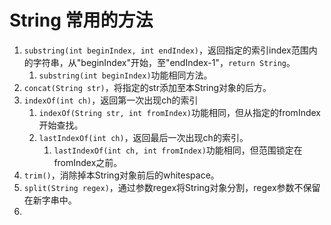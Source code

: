 # String 常用的方法
1. `substring(int beginIndex, int endIndex)`，返回指定的索引index范围内的字符串，从"beginIndex"开始，至"endIndex-1"，`return String`。
	1. `substring(int beginIndex)`功能相同方法。
2. `concat(String str)`，将指定的str添加至本String对象的后方。
3. `indexOf(int ch)`，返回第一次出现ch的索引
	1. `indexOf(String str, int fromIndex)`功能相同，但从指定的fromIndex开始查找。
	2. `lastIndexOf(int ch)`，返回最后一次出现ch的索引。
		1. `lastIndexOf(int ch, int fromIndex)`功能相同，但范围锁定在fromIndex之前。
4. `trim()`，消除掉本String对象前后的whitespace。
5. `split(String regex)`，通过参数regex将String对象分割，regex参数不保留在新字串中。
6. 

